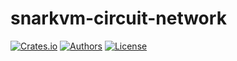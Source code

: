 # snarkvm-circuit-network

[![Crates.io](https://img.shields.io/crates/v/snarkvm-circuit-network.svg?color=neon)](https://crates.io/crates/snarkvm-circuit-network)
[![Authors](https://img.shields.io/badge/authors-Aleo-orange.svg)](https://aleo.org)
[![License](https://img.shields.io/badge/License-GPLv3-blue.svg)](./LICENSE.md)
